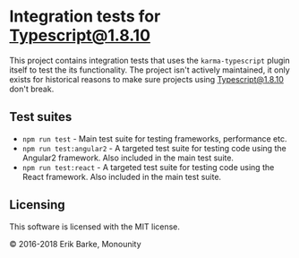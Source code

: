 # Integration tests for Typescript@1.8.10

This project contains integration tests that uses the `karma-typescript` plugin itself to test the its functionality.
The project isn't actively maintained, it only exists for historical reasons to make sure projects using Typescript@1.8.10 don't break.

## Test suites

* `npm run test` - Main test suite for testing frameworks, performance etc.
* `npm run test:angular2` - A targeted test suite for testing code using the Angular2 framework. Also included in the main test suite.
* `npm run test:react` - A targeted test suite for testing code using the React framework. Also included in the main test suite.

## Licensing

This software is licensed with the MIT license.

© 2016-2018 Erik Barke, Monounity
